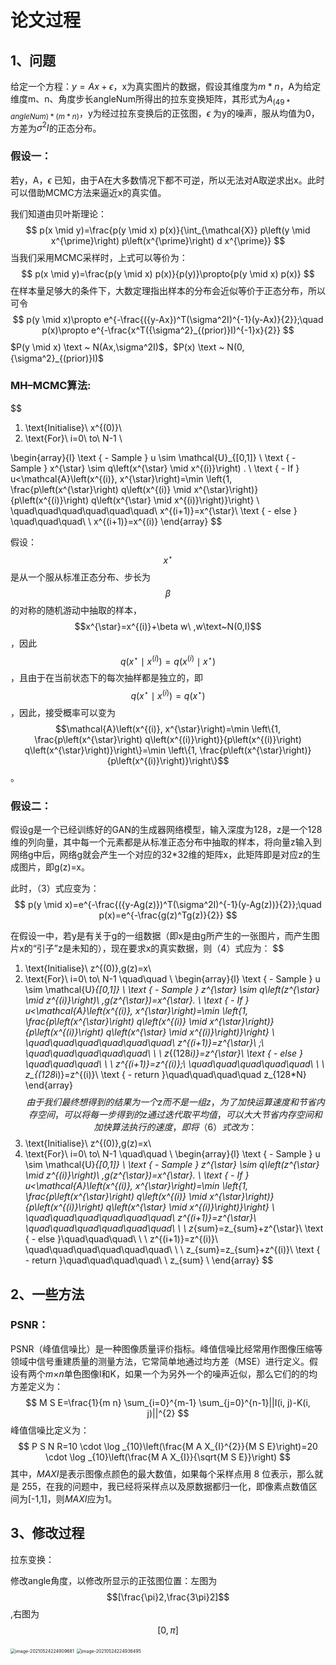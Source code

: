 # 论文过程

## 1、问题

给定一个方程：$y=Ax+\epsilon$，x为真实图片的数据，假设其维度为$m*n$，A为给定维度m、n、角度步长angleNum所得出的拉东变换矩阵，其形式为$A_{(49*angleNum)*(m*n)}$，y为经过拉东变换后的正弦图，$\epsilon$ 为y的噪声，服从均值为0，方差为$\sigma^2I$的正态分布。

### 假设一：

若y，A，$\epsilon$ 已知，由于A在大多数情况下都不可逆，所以无法对A取逆求出x。此时可以借助MCMC方法来逼近x的真实值。

我们知道由贝叶斯理论：
$$
p(x \mid y)=\frac{p(y \mid x) p(x)}{\int_{\mathcal{X}} p\left(y \mid x^{\prime}\right) p\left(x^{\prime}\right) d x^{\prime}}
$$
当我们采用MCMC采样时，上式可以等价为：
$$
p(x \mid y)=\frac{p(y \mid x) p(x)}{p(y)}\propto{p(y \mid x) p(x)}
$$
在样本量足够大的条件下，大数定理指出样本的分布会近似等价于正态分布，所以可令
$$
p(y \mid x)\propto e^{-\frac{({y-Ax})^T(\sigma^2I)^{-1}(y-Ax)}{2}};\quad
p(x)\propto e^{-\frac{x^T({\sigma^2}_{(prior)}I)^{-1}x}{2}}
$$
$P(y \mid x) \text ~ N(Ax,\sigma^2I)$，$P(x) \text ~ N(0,{\sigma^2}_{(prior)}I)$

### MH–MCMC算法:

$$
1. \text{Initialise}\ x^{(0)}\\
2. \text{For}\ i=0\ to\ N-1 \\

\begin{array}{l}
\text { - Sample } u \sim \mathcal{U}_{[0,1]} \\
\text { - Sample } x^{\star} \sim q\left(x^{\star} \mid x^{(i)}\right) . \\
\text { - If } u<\mathcal{A}\left(x^{(i)}, x^{\star}\right)=\min \left\{1, \frac{p\left(x^{\star}\right) q\left(x^{(i)} \mid x^{\star}\right)}{p\left(x^{(i)}\right) q\left(x^{\star} \mid x^{(i)}\right)}\right\} \\
\quad\quad\quad\quad\quad\quad\ x^{(i+1)}=x^{\star}\\
\text { - else } \quad\quad\quad\ \  x^{(i+1)}=x^{(i)}
\end{array}
$$

 假设：$$x^{\star}$$是从一个服从标准正态分布、步长为$$\beta$$的对称的随机游动中抽取的样本，$$x^{\star}=x^{(i)}+\beta w\ ,w\text~N(0,I)$$，因此$$q\left(x^{\star} \mid x^{(i)}\right)=q\left(x^{(i)} \mid x^{\star}\right)$$，且由于在当前状态下的每次抽样都是独立的，即$$q(x^{\star}\mid x^{(i)})=q(x^{\star})$$，因此，接受概率可以变为$$\mathcal{A}\left(x^{(i)}, x^{\star}\right)=\min \left\{1, \frac{p\left(x^{\star}\right) q\left(x^{(i)}\right)}{p\left(x^{(i)}\right) q\left(x^{\star}\right)}\right\}=\min \left\{1, \frac{p\left(x^{\star}\right)}{p\left(x^{(i)}\right)}\right\}$$。

### 假设二：

假设g是一个已经训练好的GAN的生成器网络模型，输入深度为128，z是一个128维的列向量，其中每一个元素都是从标准正态分布中抽取的样本，将向量z输入到网络g中后，网络g就会产生一个对应的32*32维的矩阵x，此矩阵即是对应z的生成图片，即g(z)=x。

此时，（3）式应变为：
$$
p(y \mid x)=e^{-\frac{({y-Ag(z)})^T(\sigma^2I)^{-1}(y-Ag(z))}{2}};\quad
p(x)=e^{-\frac{g(z)^Tg(z)}{2}}
$$


在假设一中，若y是有关于g的一组数据（即x是由g所产生的一张图片，而产生图片x的“引子”z是未知的），现在要求x的真实数据，则（4）式应为：
$$
1. \text{Initialise}\ z^{(0)},g(z)=x\\
2. \text{For}\ i=0\ to\ N-1 \quad\quad \\
\begin{array}{l}
\text { - Sample } u \sim \mathcal{U}_{[0,1]} \\
\text { - Sample } z^{\star} \sim q\left(z^{\star} \mid z^{(i)}\right)\ ,g(z^{\star})=x^{\star}. \\
\text { - If } u<\mathcal{A}\left(x^{(i)}, x^{\star}\right)=\min \left\{1, \frac{p\left(x^{\star}\right) q\left(x^{(i)} \mid x^{\star}\right)}{p\left(x^{(i)}\right) q\left(x^{\star} \mid x^{(i)}\right)}\right\} \\
\quad\quad\quad\quad\quad\quad\ z^{(i+1)}=z^{\star}\ ;\\
\quad\quad\quad\quad\quad\ \ \ z_{(128*i)}=z^{\star}\\
\text { - else } \quad\quad\quad\ \ \ z^{(i+1)}=z^{(i)};\\
\quad\quad\quad\quad\quad\ \ \ z_{(128*i)}=z^{(i)}\\
\text { - return }\quad\quad\quad\quad
z_{128*N}
\end{array}
$$
由于我们最终想得到的结果为一个z而不是一组z，为了加快运算速度和节省内存空间，可以将每一步得到的z通过迭代取平均值，可以大大节省内存空间和加快算法执行的速度，即将（6）式改为：
$$
1. \text{Initialise}\ z^{(0)},g(z)=x\\
2. \text{For}\ i=0\ to\ N-1 \quad\quad \\
\begin{array}{l}
\text { - Sample } u \sim \mathcal{U}_{[0,1]} \\
\text { - Sample } z^{\star} \sim q\left(z^{\star} \mid z^{(i)}\right)\ ,g(z^{\star})=x^{\star}. \\
\text { - If } u<\mathcal{A}\left(x^{(i)}, x^{\star}\right)=\min \left\{1, \frac{p\left(x^{\star}\right) q\left(x^{(i)} \mid x^{\star}\right)}{p\left(x^{(i)}\right) q\left(x^{\star} \mid x^{(i)}\right)}\right\} \\
\quad\quad\quad\quad\quad\quad\  z^{(i+1)}=z^{\star}\\
\quad\quad\quad\quad\quad\quad\ \ \ z_{sum}=z_{sum}+z^{\star}\\
\text { - else }\quad\quad\quad\ \ \ z^{(i+1)}=z^{(i)}\\
\quad\quad\quad\quad\quad\quad\ \ \ z_{sum}=z_{sum}+z^{(i)}\\
\text { - return }\quad\quad\quad\quad\ \ z_{sum} \\
\end{array}
$$



## 2、一些方法

### PSNR：

PSNR（峰值信噪比）是一种图像质量评价指标。峰值信噪比经常用作图像压缩等领域中信号重建质量的测量方法，它常简单地通过均方差（MSE）进行定义。假设有两个*m*×*n*单色图像I和K，如果一个为另外一个的噪声近似，那么它们的的均方差定义为：
$$
M S E=\frac{1}{m n} \sum_{i=0}^{m-1} \sum_{j=0}^{n-1}||I(i, j)-K(i, j)||^{2}
$$
峰值信噪比定义为：
$$
P S N R=10 \cdot \log _{10}\left(\frac{M A X_{I}^{2}}{M S E}\right)=20 \cdot \log _{10}\left(\frac{M A X_{I}}{\sqrt{M S E}}\right)
$$
其中，*MAXI*是表示图像点颜色的最大数值，如果每个采样点用 8 位表示，那么就是 255，在我的问题中，我已经将采样点以及原数据都归一化，即像素点数值区间为[-1,1]，则*MAXI*应为1。

## 3、修改过程

拉东变换：

修改angle角度，以修改所显示的正弦图位置：左图为$$[\frac{\pi}2,\frac{3\pi}2]$$,右图为$$[0,\pi]$$

<img src="C:\Users\CSU20210304\AppData\Roaming\Typora\typora-user-images\image-20210524224909681.png" alt="image-20210524224909681" style="zoom:50%;" />                                                <img src="C:\Users\CSU20210304\AppData\Roaming\Typora\typora-user-images\image-20210524224936495.png" alt="image-20210524224936495" style="zoom:50%;" />

